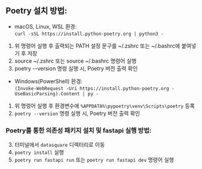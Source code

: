 ## Poetry 설치 방법:
- macOS, Linux, WSL 환경:   
```curl -sSL https://install.python-poetry.org | python3 - ```
1. 위 명령어 실행 후 출력되는 PATH 설정 문구를 ~/.zshrc 또는 ~/.bashrc에 붙여넣기 후 저장
2. source ~/.zshrc 또는 source ~/.bashrc 명령어 실행
3. poetry --version 명령 실행 시, Poetry 버전 출력 확인
- Windows(PowerShell) 환경:   
```(Invoke-WebRequest -Uri https://install.python-poetry.org -UseBasicParsing).Content | py - ```
1. 위 명령어 실행 후 환경변수에 ```%APPDATA%\pypoetry\venv\Scripts\poetry``` 등록
2. ```poetry --version``` 명령 실행 시, Poetry 버전 출력 확인
### Poetry를 통한 의존성 패키지 설치 및 fastapi 실행 방법:
3. 터미널에서 ```datasquare``` 디렉터리로 이동
4. ```poetry install``` 실행
5. ```poetry run fastapi run``` 또는 ```poetry run fastapi dev``` 명령어 실행
